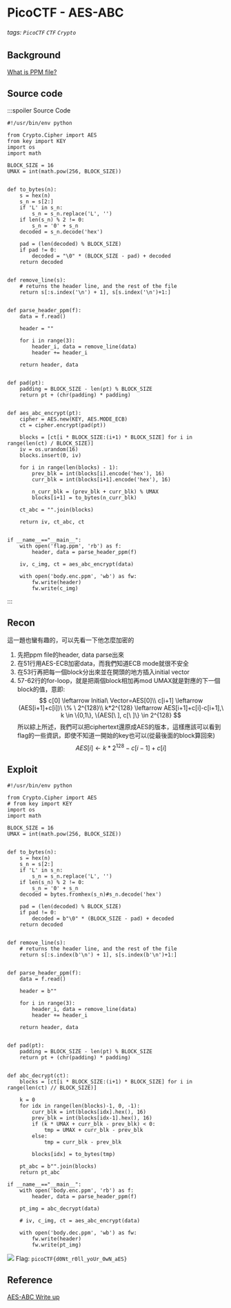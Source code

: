 # PicoCTF - AES-ABC
###### tags: `PicoCTF` `CTF` `Crypto`

## Background
[What is PPM file?](https://www.adobe.com/tw/creativecloud/file-types/image/raster/ppm-file.html)

## Source code
:::spoiler Source Code
```python=
#!/usr/bin/env python

from Crypto.Cipher import AES
from key import KEY
import os
import math

BLOCK_SIZE = 16
UMAX = int(math.pow(256, BLOCK_SIZE))


def to_bytes(n):
    s = hex(n)
    s_n = s[2:]
    if 'L' in s_n:
        s_n = s_n.replace('L', '')
    if len(s_n) % 2 != 0:
        s_n = '0' + s_n
    decoded = s_n.decode('hex')

    pad = (len(decoded) % BLOCK_SIZE)
    if pad != 0: 
        decoded = "\0" * (BLOCK_SIZE - pad) + decoded
    return decoded


def remove_line(s):
    # returns the header line, and the rest of the file
    return s[:s.index('\n') + 1], s[s.index('\n')+1:]


def parse_header_ppm(f):
    data = f.read()

    header = ""

    for i in range(3):
        header_i, data = remove_line(data)
        header += header_i

    return header, data
        

def pad(pt):
    padding = BLOCK_SIZE - len(pt) % BLOCK_SIZE
    return pt + (chr(padding) * padding)


def aes_abc_encrypt(pt):
    cipher = AES.new(KEY, AES.MODE_ECB)
    ct = cipher.encrypt(pad(pt))

    blocks = [ct[i * BLOCK_SIZE:(i+1) * BLOCK_SIZE] for i in range(len(ct) / BLOCK_SIZE)]
    iv = os.urandom(16)
    blocks.insert(0, iv)
    
    for i in range(len(blocks) - 1):
        prev_blk = int(blocks[i].encode('hex'), 16)
        curr_blk = int(blocks[i+1].encode('hex'), 16)

        n_curr_blk = (prev_blk + curr_blk) % UMAX
        blocks[i+1] = to_bytes(n_curr_blk)

    ct_abc = "".join(blocks)
 
    return iv, ct_abc, ct


if __name__=="__main__":
    with open('flag.ppm', 'rb') as f:
        header, data = parse_header_ppm(f)
    
    iv, c_img, ct = aes_abc_encrypt(data)

    with open('body.enc.ppm', 'wb') as fw:
        fw.write(header)
        fw.write(c_img)

```
:::
## Recon
這一題也蠻有趣的，可以先看一下他怎麼加密的
1. 先把ppm file的header, data parse出來
2. 在51行用AES-ECB加密data，而我們知道ECB mode就很不安全
3. 在53行再把每一個block分出來並在開頭的地方插入initial vector
4. 57-62行的for-loop，就是把兩個block相加再mod UMAX就是對應的下一個block的值，意即:
$$
c[0] \leftarrow Initial\ Vector=AES[0]\\
c[i+1] \leftarrow (AES[i+1]+c[i])\ \% \ 2^{128}\\
k*2^{128} \leftarrow AES[i+1]+c[i]-c[i+1],\ k \in \{0,1\}, \{AES[\ ], c[\ ]\} \in 2^{128}
$$
所以綜上所述，我們可以把ciphertext還原成AES的版本，這樣應該可以看到flag的一些資訊，即使不知道一開始的key也可以(從最後面的block算回來)
$$
AES[i] \leftarrow k*2^{128}-c[i-1]+c[i]
$$


## Exploit
```python=
#!/usr/bin/env python

from Crypto.Cipher import AES
# from key import KEY
import os
import math

BLOCK_SIZE = 16
UMAX = int(math.pow(256, BLOCK_SIZE))


def to_bytes(n):
    s = hex(n)
    s_n = s[2:]
    if 'L' in s_n:
        s_n = s_n.replace('L', '')
    if len(s_n) % 2 != 0:
        s_n = '0' + s_n
    decoded = bytes.fromhex(s_n)#s_n.decode('hex')

    pad = (len(decoded) % BLOCK_SIZE)
    if pad != 0: 
        decoded = b"\0" * (BLOCK_SIZE - pad) + decoded
    return decoded


def remove_line(s):
    # returns the header line, and the rest of the file
    return s[:s.index(b'\n') + 1], s[s.index(b'\n')+1:]


def parse_header_ppm(f):
    data = f.read()

    header = b""

    for i in range(3):
        header_i, data = remove_line(data)
        header += header_i

    return header, data
        

def pad(pt):
    padding = BLOCK_SIZE - len(pt) % BLOCK_SIZE
    return pt + (chr(padding) * padding)


def abc_decrypt(ct):
    blocks = [ct[i * BLOCK_SIZE:(i+1) * BLOCK_SIZE] for i in range(len(ct) // BLOCK_SIZE)]

    k = 0
    for idx in range(len(blocks)-1, 0, -1):
        curr_blk = int(blocks[idx].hex(), 16)
        prev_blk = int(blocks[idx-1].hex(), 16)
        if (k * UMAX + curr_blk - prev_blk) < 0:
            tmp = UMAX + curr_blk - prev_blk
        else:
            tmp = curr_blk - prev_blk

        blocks[idx] = to_bytes(tmp)

    pt_abc = b"".join(blocks)
    return pt_abc

if __name__=="__main__":
    with open('body.enc.ppm', 'rb') as f:
        header, data = parse_header_ppm(f)

    pt_img = abc_decrypt(data)
    
    # iv, c_img, ct = aes_abc_encrypt(data)

    with open('body.dec.ppm', 'wb') as fw:
        fw.write(header)
        fw.write(pt_img)

```
![](https://hackmd.io/_uploads/Hk18swavh.png)
Flag: `picoCTF{d0Nt_r0ll_yoUr_0wN_aES}`

## Reference
[AES-ABC Write up](https://github.com/Dvd848/CTFs/blob/master/2019_picoCTF/AES-ABC.md)